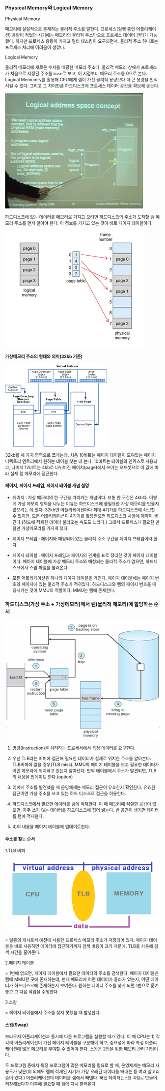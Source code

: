 
### Physical Memory와 Logical Memory

Physical Memory

메모리에 실질적으로 존재하는 물리적 주소를 말한다. 프로세스(실행 중인 어플리케이션) 용량이 적었던 시기에는 메모리의 물리적 주소만으로 프로세스 데이터 관리가 가능했다. 하지만 프로세스 용량이 커지고 멀티 태스킹이 요구되면서, 물리적 주소 하나로는 프로세스 처리에 어려움이 생겼다.

Logical Memory

물리적 메모리에 새로운 수치를 매핑한 메모리 주소다. 물리적 메모리 상에서 프로세스가 처음으로 지정된 주소를 `base`로 보고, 이 지점부터 메모리 주소를 0으로 본다. Logical Memomry를 활용해 CPU에게 램이 가진 물리적 용량보다 더 큰 용량을 인식시컬 수 있다. 그리고 그 차이만큼 하드디스크에 프로세스 데이터 공간을 확보해 놓는다.

![](memory.png)


하드디스크에 있는 데이터를 메모리로 가지고 오려면 하드디스크의 주소가 도착할 램 메모리 주소를 먼저 알아야 한다. 이 정보를 가지고 있는 것이 바로 페이지 테이블이다.

![](4-11.png)

#### 가상메모리 주소의 형태와 의미(32kb 기준)
![](pde.gif)

32kb를 세 가지 영역으로 쪼개는데, 처음 10비트는 페이지 테이블이 모여있는 페이지 디렉토리 엔트리에서 원하는 테이블 찾는 데 쓴다. 10비트는 테이블의 인덱스로 사용되고, 나머지 12비트는 4kb로 나뉘어진 페이지(page)에서 쓰이는 오프셋으로 이 값에 따라 실제 램 메모리에 접근한다.


#### 페이지, 페이지 프레임, 페이지 테이블 개념 설명
<!-- 
(64비트를 가정) 4kb 간격으로 끊어진 가상메모리 구역과 실제 메모리를 매핑한다. 이 때 가상 메모리 한 구간(블록)을 `페이지`, 실제 메모리의 구역을 `페이지 프레임`이라 한다. -->

- 페이지 : 가상 메모리의 한 구간을 가리키는 개념이다. 보통 한 구간은 4kb다. 이렇게 가상 메모리 영역을 나누는 이유는 하드디스크에 불필요한 가상 메모리를 만들지 않으려는 데 있다. 32kb면 어플리케이션마다 최대 4기가를 하드디스크에 확보할 수 있지만, 모든 어플리케이션이 4기가를 할당받으면 하드디스크 사용에 제약이 생긴다.(하드에 적재한 데이터 불러오는 속도도 느리다.) 그래서 프로세스가 필요한 만큼만 가상메모리를 가지게 했다.

- 페이지 프레임 : 페이지와 매핑되어 있는 물리적 주소 구간을 페이지 프레임이라 한다.

- 페이지 테이블 : 페이지 프레임과 페이지의 관계를 표로 정리한 것이 페이지 테이블이다. 페이지 테이블에 가상 메모리 주소와 매칭되는 물리적 주소가 없으면, 하드디스크에서 스왑 파일을 불러온다. 




- 모든 어플리케이션은 하나의 페이지 테이블을 가진다. 페이지 테이블에는 페이지 번호와 페이지에 있는 물리적 주소가 적혀있다. 하드디스크와 램의 페이지 번호를 매칭시키는 것이 MMU의 역할이다. MMU는 램에 존재한다.  

### 하드디스크(가상 주소 + 가상메모리)에서 램(물리적 메모리)에 할당하는 순서
![](m_process.png)

1) 명령(Instruction)을 처리하는 프로세서에서 특정 데이터를 요구한다.

2) 우선 TLB라는 버퍼에 접근해 필요한 데이터가 실제로 위치한 주소를 알아본다. TLB버퍼에 없을 경우(TLB miss), MMU의 페이지 테이블을 보고 필요한 데이터가 어떤 메모리에 위치하고 있는지 알아낸다. 만약 테이블에서 주소가 발견되면, TLB의 내용을 업데이트 한다.(option)

3) 2)에서 주소를 발견했을 때 운영체제는 메모리 접근이 유효한지 확인한다. 유효한 접근이면 가상 주소를 쓰고 있는 하드 디스크로 접근을 허용한다. 

4) 하드디스크에서 필요한 데이터를 램에 적재한다. 이 때 메모리에 적절한 공간이 없으면, 자주 쓰지 않는 데이터를 하드디스크에 집어 넣는다. 빈 공간이 생기면 데이터를 램에 적재한다.

5) 4)의 내용을 페이지 테이블에 업데이트한다.

#### 주소를 찾는 순서

1.TLB 버퍼

![](tlb.png)

= 일종의 캐시로서 예전에 사용한 프로세스 메모리 주소가 저장되어 있다. 페이지 테이블을 바로 사용하면 데이터에 접근하기까지 검색 비용이 크기 때문에, TLB를 사용해 검색 시간을 줄여준다.

2.페이지 테이블

= 1번에 없으면, 페이지 테이블에서 필요한 데이터의 주소를 검색한다. 페이지 테이블은 램에 MMU란 곳에 존재하는데, 현재 메모리에 어떤 데이터가 올라가 있는지, 어떤 데이터가 하드디스크에 존재하는지 보여준다. 원하는 데이터 주소를 찾게 되면 1번으로 옮겨놓고 그 다음 작업을 수행한다.

3.스왑

= 페이지 테이블에서 주소를 찾지 못했을 때 발생한다.

<!-- 
```
logical_address / page_size
508 mod 256 = 252
```
508/256  = 1.xx 여기서 1이 `page_number`가 된다.
( physical_page_number * page_size ) + offset


508/256 = 1 // virtual memory page 값. 이 값을 트랜지션 테이블에서 찾는다. 만약 값이 2라면..

```
2 * 256 + 252 = 764
```

Q) 만약 페이지 테이블에서 페이지 넘버가 14고 0~4k구간의 페이지프레임이라면?

A)
```
14 = 111(2) // 페이지
0 0000 0000 0001 // 페이지 프레임
```
페이지 프레임에서 사용되지 않음을 뜻하는 0번 구간은 하드디스크에 할당해둔다. -->

<!-- 이 방식으로 메모리를 관리해도 메모리 용량이 부족할 때가 있다. 그렇게 되면 메모리에서 자주 쓰지 않는 부분을 하드디스크로 옮기고, 메모리의 공간을 확보한다. -->

#### 스왑(Swap)
브라우저 어플리케이션과 동시에 다른 프로그램을 실행할 때가 있다. 이 때 CPU는 1) 각각의 어플리케이션이 가진 페이지 테이블을 구분해야 하고, 중요성에 따라 특정 어플리케이션에 많은 메모리를 부여할 수 있어야 한다. 스왑은 2번을 위한 메모리 관리 기법이다. 

두 프로그램 중에서 특정 프로그램이 많은 메모리를 필요로 할 때, 운영체제는 메모리 사용도가 낮은(이 외에도 램에 적재된 시기가 가장 오래된 데이터를 빼내는 등 여러 알고리즘이 있다.) 어플리케이션의 데이터를 램에서 빼낸다. 빼낸 데이터는`스왑 파일`로 만들어 저장해놨다가 이후에 필요할 때 램에 다시 불러온다. 

